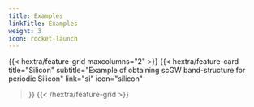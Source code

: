```yaml
---
title: Examples
linkTitle: Examples
weight: 3
icon: rocket-launch
---
```


{{< hextra/feature-grid maxcolumns="2" >}}
  {{< hextra/feature-card
    title="Silicon"
    subtitle="Example of obtaining scGW band-structure for periodic Silicon"
    link="si"
    icon="silicon"
  >}}
{{< /hextra/feature-grid >}}